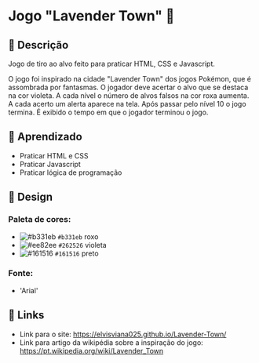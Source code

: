 # Jogo "Lavender Town" 👻

## 📝 Descrição

Jogo de tiro ao alvo feito para praticar HTML, CSS e Javascript. 

O jogo foi inspirado na cidade "Lavender Town" dos jogos Pokémon, que é assombrada por fantasmas. O jogador deve acertar o alvo que se destaca na cor violeta. A cada nível o número de alvos falsos na cor roxa aumenta. A cada acerto um alerta aparece na tela. Após passar pelo nível 10 o jogo termina. É exibido o tempo em que o jogador terminou o jogo.

## 🧠 Aprendizado

* Praticar HTML e CSS
* Praticar Javascript
* Praticar lógica de programação

## 🎨 Design
### Paleta de cores:
* ![#b331eb](https://via.placeholder.com/15/b331eb/000000?text=+) `#b331eb` roxo
* ![#ee82ee](https://via.placeholder.com/15/ee82ee/000000?text=+) `#262526` violeta
* ![#161516](https://via.placeholder.com/15/161516/000000?text=+) `#161516` preto


### Fonte:
* 'Arial'

## 🔗 Links

* Link para o site: https://elvisviana025.github.io/Lavender-Town/
* Link para artigo da wikipédia sobre a inspiração do jogo: https://pt.wikipedia.org/wiki/Lavender_Town
